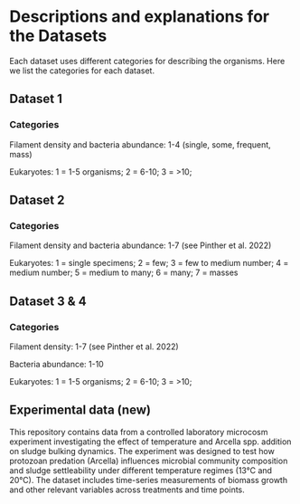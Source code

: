 # Descriptions and explanations for the Datasets

Each dataset uses different categories for describing the organisms. Here we list the categories for each dataset.

## Dataset 1
### Categories
Filament density and bacteria abundance: 1-4 (single, some, frequent, mass)

Eukaryotes: 1 = 1-5 organisms; 2 = 6-10; 3 = >10;

## Dataset 2
### Categories
Filament density and bacteria abundance: 1-7 (see Pinther et al. 2022)

Eukaryotes: 1 = single specimens; 2 = few; 3 = few to medium number; 4 = medium number; 5 = medium to many; 6 = many; 7 = masses

## Dataset 3 & 4
### Categories 
Filament density: 1-7 (see Pinther et al. 2022)

Bacteria abundance: 1-10

Eukaryotes: 1 = 1-5 organisms; 2 = 6-10; 3 = >10;


## Experimental data (new)
This repository contains data from a controlled laboratory microcosm experiment investigating the effect of temperature and Arcella spp. addition on sludge bulking dynamics. The experiment was designed to test how protozoan predation (Arcella) influences microbial community composition and sludge settleability under different temperature regimes (13°C and 20°C). The dataset includes time-series measurements of biomass growth and other relevant variables across treatments and time points.
